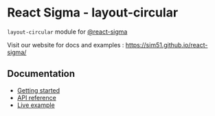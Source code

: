 # React Sigma - layout-circular

`layout-circular` module for [@react-sigma](https://www.npmjs.com/package/@react-sigma/core)

Visit our website for docs and examples : https://sim51.github.io/react-sigma/

## Documentation

- [Getting started](https://sim51.github.io/react-sigma/docs/start-introduction)
- [API reference](https://sim51.github.io/react-sigma/docs/api/layout-circular/)
- [Live example](https://sim51.github.io/react-sigma/docs/example)
